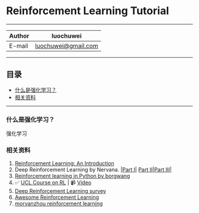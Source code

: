# Reinforcement Learning Tutorial

****
	
|Author|luochuwei
|---|---
|E-mail|luochuwei@gmail.com

****
## 目录
* [什么是强化学习？](#什么是强化学习？)
* [相关资料](#相关资料)
****

### 什么是强化学习？
强化学习

### 相关资料

1. [Reinforcement Learning: An Introduction](http://incompleteideas.net/sutton/book/the-book-2nd.html)
2. Deep Reinforcement Learning by Nervana. |[Part I](https://www.intelnervana.com/demystifying-deep-reinforcement-learning/)| [Part II](https://www.intelnervana.com/deep-reinforcement-learning-with-neon/)|[Part III](https://www.intelnervana.com/openai/)|
3. [Reinforcement learning in Python by borgwang](https://github.com/borgwang/reinforce_py)
4. :white_check_mark: [UCL Course on RL](http://www0.cs.ucl.ac.uk/staff/d.silver/web/Teaching.html)	| :video_camera:	[Video](https://www.bilibili.com/video/av10576305/)
5. [Deep Reinforcement Learning survey](https://github.com/andrewliao11/Deep-Reinforcement-Learning-Survey)
6. [Awesome Reinforcement Learning](https://github.com/aikorea/awesome-rl)
7. [morvanzhou reinforcement learning](https://morvanzhou.github.io/tutorials/machine-learning/reinforcement-learning/)
